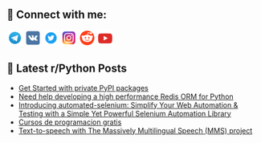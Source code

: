 ## 🔎 Connect with me:
[<img src="https://github.com/bullbesh/bullbesh/blob/main/images/Telegram.png" width="32" height="32" />](https://t.me/bullbesh)
[<img src="https://github.com/bullbesh/bullbesh/blob/main/images/VK.png" width="32" height="32" />](https://vk.com/bullbesh)
[<img src="https://github.com/bullbesh/bullbesh/blob/main/images/Twitter.png" width="32" height="32" />](https://twitter.com/bullbesh1)
[<img src="https://github.com/bullbesh/bullbesh/blob/main/images/Instagram.png" width="32" height="32" />](https://www.instagram.com/bullbesh)
[<img src="https://github.com/bullbesh/bullbesh/blob/main/images/Reddit.png" width="32" height="32" />](https://www.reddit.com/user/bullbesh)
[<img src="https://github.com/bullbesh/bullbesh/blob/main/images/YouTube.png" width="32" height="32" />](https://www.youtube.com/channel/UCtfjRs6uzgq5mfm8S06WTcg)

## 📕 Latest r/Python Posts
<!-- BLOG-POST-LIST:START -->
- [Get Started with private PyPI packages](https://www.reddit.com/r/Python/comments/13pj6gp/get_started_with_private_pypi_packages/)
- [Need help developing a high performance Redis ORM for Python](https://www.reddit.com/r/Python/comments/13pgt25/need_help_developing_a_high_performance_redis_orm/)
- [Introducing automated-selenium: Simplify Your Web Automation &amp; Testing with a Simple Yet Powerful Selenium Automation Library](https://www.reddit.com/r/Python/comments/13pghoe/introducing_automatedselenium_simplify_your_web/)
- [Cursos de programacion gratis](https://www.reddit.com/r/Python/comments/13pganb/cursos_de_programacion_gratis/)
- [Text-to-speech with The Massively Multilingual Speech &lpar;MMS&rpar; project](https://www.reddit.com/r/Python/comments/13pf601/texttospeech_with_the_massively_multilingual/)
<!-- BLOG-POST-LIST:END -->
